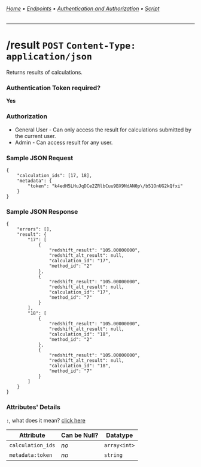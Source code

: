###### [Home](../) • [Endpoints](README.md) • [Authentication and Authorization](../authentication-authorization.md) • [Script](../script.md)
---

# /result `POST` `Content-Type: application/json`
Returns results of calculations.

### Authentication Token required?
**Yes**

### Authorization
* General User - Can only access the result for calculations submitted by the current user.
* Admin - Can access result for any user.

### Sample JSON Request
```
{
    "calculation_ids": [17, 18],
    "metadata": {
        "token": "k4edH5LHuJqDCe2ZRlbCuu9BX9NdAN0p\/b51OnUG2kQfxi"
    }
}
```

### Sample JSON Response
```
{
    "errors": [],
    "result": {
        "17": [
            {
                "redshift_result": "105.00000000",
                "redshift_alt_result": null,
                "calculation_id": "17",
                "method_id": "2"
            },
            {
                "redshift_result": "105.00000000",
                "redshift_alt_result": null,
                "calculation_id": "17",
                "method_id": "7"
            }
        ],
        "18": [
            {
                "redshift_result": "105.00000000",
                "redshift_alt_result": null,
                "calculation_id": "18",
                "method_id": "2"
            },
            {
                "redshift_result": "105.00000000",
                "redshift_alt_result": null,
                "calculation_id": "18",
                "method_id": "7"
            }
        ]
    }
}
```
### Attributes' Details
`:`, what does it mean? [click here](http://localhost:3000/#/endpoints/api-guest?id=attributes39-details)

| Attribute | Can be Null? | Datatype |
|-----------|--------------|----------|
| `calculation_ids` | *no* | `array<int>` |
| `metadata:token` | *no* | `string` |